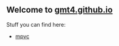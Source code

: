 
## Welcome to [gmt4.github.io](https://gmt4.github.io/)

Stuff you can find here:

* [mpvc](https://gmt4.github.io/mpvc/)
